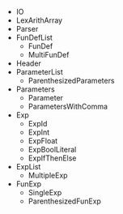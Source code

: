 * IO
* LexArithArray 
* Parser
* FunDefList
    * FunDef
    * MultiFunDef 
* Header
* ParameterList
    * ParenthesizedParameters
* Parameters
    * Parameter
    * ParametersWithComma 
* Exp
    * ExpId
    * ExpInt
    * ExpFloat
    * ExpBoolLiteral 
    * ExpIfThenElse
* ExpList
    * MultipleExp
* FunExp
    * SingleExp
    * ParenthesizedFunExp
